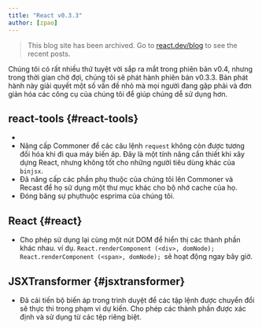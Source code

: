 ```yaml
---
title: "React v0.3.3"
author: [zpao]
---
```


<div class="scary">

> This blog site has been archived. Go to [react.dev/blog](https://react.dev/blog) to see the recent posts.

</div>

Chúng tôi có rất nhiều thứ tuyệt vời sắp ra mắt trong phiên bản v0.4, nhưng trong thời gian chờ đợi, chúng tôi sẽ phát
hành phiên bản v0.3.3. Bản phát hành này giải quyết một số vấn đề nhỏ mà mọi người đang gặp phải và đơn giản hóa các
công cụ của chúng tôi để giúp chúng dễ sử dụng hơn.

## react-tools {#react-tools}

*
* Nâng cấp Commoner để các câu lệnh `request` không còn được tương đối hóa khi đi qua máy biến áp. Đây là một tính năng
  cần thiết khi xây dựng React, nhưng không tốt cho những người tiêu dùng khác của `binjsx`.
* Đã nâng cấp các phần phụ thuộc của chúng tôi lên Commoner và Recast để họ sử dụng một thư mục khác cho bộ nhớ cache
  của họ.
* Đóng băng sự phụthuộc esprima của chúng tôi.

## React {#react}

* Cho phép sử dụng lại cùng một nút DOM để hiển thị các thành phần khác nhau. ví
  dụ. `React.renderComponent (<div>, domNode); React.renderComponent (<span>, domNode); `sẽ hoạt động ngay bây giờ.

## JSXTransformer {#jsxtransformer}

* Đã cải tiến bộ biến áp trong trình duyệt để các tập lệnh được chuyển đổi sẽ thực thi trong phạm vi dự kiến. Cho phép
  các thành phần được xác định và sử dụng từ các tệp riêng biệt.
